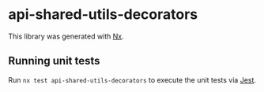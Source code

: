 # api-shared-utils-decorators

This library was generated with [Nx](https://nx.dev).

## Running unit tests

Run `nx test api-shared-utils-decorators` to execute the unit tests via [Jest](https://jestjs.io).
